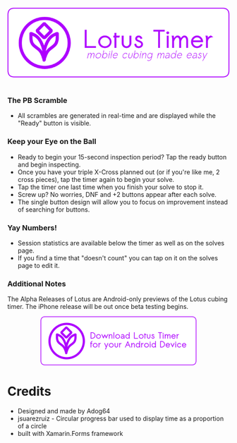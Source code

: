 <p align="center">
    <img src="https://github.com/Adog64/Lotus-Mobile/blob/master/LotusTitleIcon.png">
</p>

#

### The PB Scramble

- All scrambles are generated in real-time and are displayed while the "Ready" button is visible. 

### Keep your Eye on the Ball

- Ready to begin your 15-second inspection period? Tap the ready button and begin inspecting. 
- Once you have your triple X-Cross planned out (or if you're like me, 2 cross pieces), tap the timer again to begin your solve.
- Tap the timer one last time when you finish your solve to stop it.
- Screw up? No worries, DNF and +2 buttons appear after each solve.
- The single button design will allow you to focus on improvement instead of searching for buttons.

### Yay Numbers!
- Session statistics are available below the timer as well as on the solves page.
- If you find a time that "doesn't count" you can tap on it on the solves page to edit it.

### Additional Notes
The Alpha Releases of Lotus are Android-only previews of the Lotus cubing timer. The iPhone release will be out once beta testing begins. 

<p align="center">
    <a href="https://github.com/Adog64/Lotus-Mobile/releases/download/v1.3-alpha/Lotus_Alpha_1.3.apk"><img src="https://github.com/Adog64/Lotus-Mobile/blob/master/AndroidDownloadIcon.png"></a>
</p>

# Credits
- Designed and made by Adog64
- jsuarezruiz - Circular progress bar used to display time as a proportion of a circle
- built with Xamarin.Forms framework
